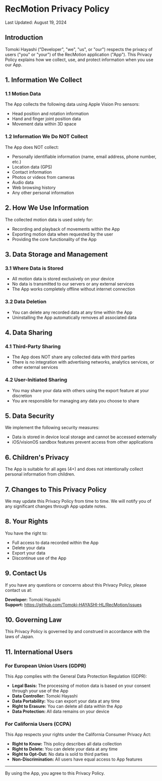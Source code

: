 # RecMotion Privacy Policy

Last Updated: August 19, 2024

## Introduction

Tomoki Hayashi ("Developer", "we", "us", or "our") respects the privacy of users ("you" or "your") of the RecMotion application ("App"). This Privacy Policy explains how we collect, use, and protect information when you use our App.

## 1. Information We Collect

### 1.1 Motion Data
The App collects the following data using Apple Vision Pro sensors:
- Head position and rotation information
- Hand and finger joint position data
- Movement data within 3D space

### 1.2 Information We Do NOT Collect
The App does NOT collect:
- Personally identifiable information (name, email address, phone number, etc.)
- Location data (GPS)
- Contact information
- Photos or videos from cameras
- Audio data
- Web browsing history
- Any other personal information

## 2. How We Use Information

The collected motion data is used solely for:
- Recording and playback of movements within the App
- Exporting motion data when requested by the user
- Providing the core functionality of the App

## 3. Data Storage and Management

### 3.1 Where Data is Stored
- All motion data is stored exclusively on your device
- No data is transmitted to our servers or any external services
- The App works completely offline without internet connection

### 3.2 Data Deletion
- You can delete any recorded data at any time within the App
- Uninstalling the App automatically removes all associated data

## 4. Data Sharing

### 4.1 Third-Party Sharing
- The App does NOT share any collected data with third parties
- There is no integration with advertising networks, analytics services, or other external services

### 4.2 User-Initiated Sharing
- You may share your data with others using the export feature at your discretion
- You are responsible for managing any data you choose to share

## 5. Data Security

We implement the following security measures:
- Data is stored in device local storage and cannot be accessed externally
- iOS/visionOS sandbox features prevent access from other applications

## 6. Children's Privacy

The App is suitable for all ages (4+) and does not intentionally collect personal information from children.

## 7. Changes to This Privacy Policy

We may update this Privacy Policy from time to time. We will notify you of any significant changes through App update notes.

## 8. Your Rights

You have the right to:
- Full access to data recorded within the App
- Delete your data
- Export your data
- Discontinue use of the App

## 9. Contact Us

If you have any questions or concerns about this Privacy Policy, please contact us at:

**Developer:** Tomoki Hayashi  
**Support:** https://github.com/Tomoki-HAYASHI-HL/RecMotion/issues

## 10. Governing Law

This Privacy Policy is governed by and construed in accordance with the laws of Japan.

## 11. International Users

### For European Union Users (GDPR)
This App complies with the General Data Protection Regulation (GDPR):
- **Legal Basis:** The processing of motion data is based on your consent through your use of the App
- **Data Controller:** Tomoki Hayashi
- **Data Portability:** You can export your data at any time
- **Right to Erasure:** You can delete all data within the App
- **Data Protection:** All data remains on your device

### For California Users (CCPA)
This App respects your rights under the California Consumer Privacy Act:
- **Right to Know:** This policy describes all data collection
- **Right to Delete:** You can delete your data at any time
- **Right to Opt-Out:** No data is sold to third parties
- **Non-Discrimination:** All users have equal access to App features

---

By using the App, you agree to this Privacy Policy.